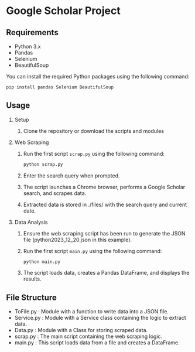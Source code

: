 # Google Scholar Project

## Requirements

- Python 3.x
- Pandas
- Selenium
- BeautifulSoup

You can install the required Python packages using the following command:

```bash
pip install pandas Selenium BeautifulSoup

```

## Usage

1. Setup
    1. Clone the repository or download the scripts and modules

2. Web Scraping

   1. Run the first script `scrap.py` using the following command:

      ``` python
      python scrap.py 
      ```

   2. Enter the search query when prompted.

   3. The script launches a Chrome browser, performs a Google Scholar search, and scrapes data.

   4. Extracted data is stored in ./files/ with the search query and current date.

3. Data Analysis

   1. Ensure the web scraping script has been run to generate the JSON file (python2023_12_20.json in this example).

   2. Run the first script `main.py` using the following command:

      ``` python
      python main.py
      ```

   3. The script loads data, creates a Pandas DataFrame, and displays the results.

## File Structure

- ToFile.py : Module with a function to write data into a JSON file.
- Service.py : Module with a Service class containing the logic to extract data.
- Data.py : Module with a Class for storing scraped data.
- scrap.py : The main script containing the web scraping logic.
- main.py : This script loads data from a file and creates a DataFrame.

